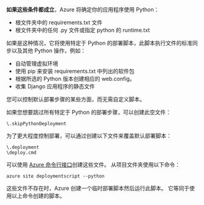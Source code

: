 **如果这些条件都成立**，Azure 将确定你的应用程序使用 Python：

* 根文件夹中的 requirements.txt 文件
* 根文件夹中的任何 .py 文件或指定 python 的 runtime.txt

如果是这种情况，它将使用特定于 Python 的部署脚本，此脚本执行文件的标准同步以及其他 Python 操作，例如：

* 自动管理虚拟环境
* 使用 pip 来安装 requirements.txt 中列出的软件包
* 根据所选的 Python 版本创建相应的 web.config。
* 收集 Django 应用程序的静态文件

您可以控制默认部署步骤的某些方面，而无需自定义脚本。

如果您想要跳过所有特定于 Python 的部署步骤，可以创建此空文件：

    \.skipPythonDeployment

为了更大程度控制部署，可以通过创建以下文件来覆盖默认部署脚本：

    \.deployment
    \deploy.cmd

可以使用 [Azure 命令行接口][Azure 命令行接口]创建这些文件。  从项目文件夹使用以下命令：

    azure site deploymentscript --python

这些文件不存在时，Azure 创建一个临时部署脚本然后运行此脚本。  它等同于使用以上命令创建的脚本。

[Azure 命令行接口]: http://azure.microsoft.com/downloads/


<!--HONumber=Nov16_HO3-->


